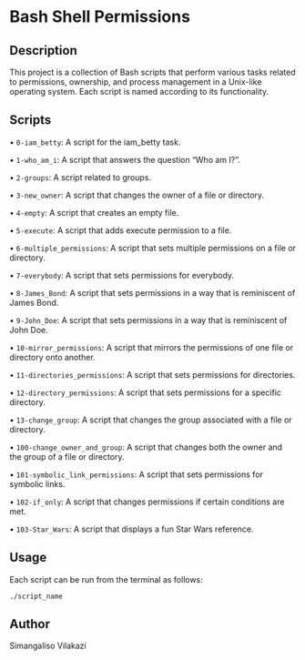 # Bash Shell Permissions

## Description
This project is a collection of Bash scripts that perform various tasks related to permissions, ownership, and process management in a Unix-like operating system. Each script is named according to its functionality.

## Scripts
• `0-iam_betty`: A script for the iam_betty task.

• `1-who_am_i`: A script that answers the question “Who am I?”.

• `2-groups`: A script related to groups.

• `3-new_owner`: A script that changes the owner of a file or directory.

• `4-empty`: A script that creates an empty file.

• `5-execute`: A script that adds execute permission to a file.

• `6-multiple_permissions`: A script that sets multiple permissions on a file or directory.

• `7-everybody`: A script that sets permissions for everybody.

• `8-James_Bond`: A script that sets permissions in a way that is reminiscent of James Bond.

• `9-John_Doe`: A script that sets permissions in a way that is reminiscent of John Doe.

• `10-mirror_permissions`: A script that mirrors the permissions of one file or directory onto another.

• `11-directories_permissions`: A script that sets permissions for directories.

• `12-directory_permissions`: A script that sets permissions for a specific directory.

• `13-change_group`: A script that changes the group associated with a file or directory.

• `100-change_owner_and_group`: A script that changes both the owner and the group of a file or directory.

• `101-symbolic_link_permissions`: A script that sets permissions for symbolic links.

• `102-if_only`: A script that changes permissions if certain conditions are met.

• `103-Star_Wars`: A script that displays a fun Star Wars reference.

## Usage

Each script can be run from the terminal as follows:

```
./script_name
```

## Author
Simangaliso Vilakazi
